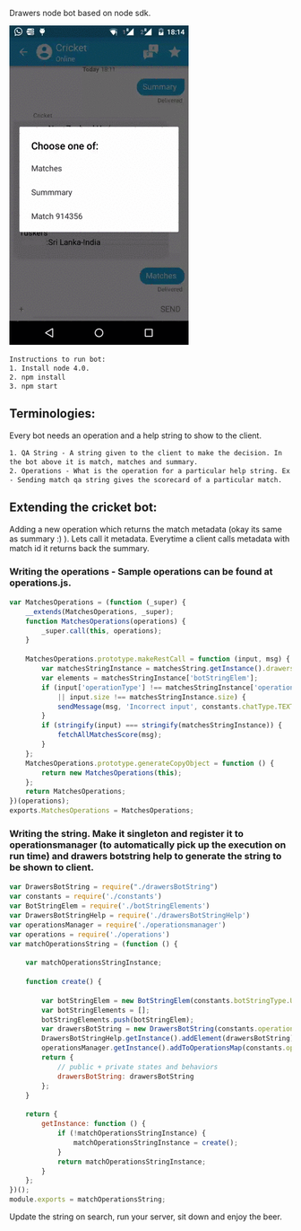 Drawers node bot based on node sdk.


![Cricket Bot](https://github.com/DrawersApp/Cric-Bot/blob/master/cricket.gif)
```
Instructions to run bot:
1. Install node 4.0.
2. npm install
3. npm start
```

## Terminologies:
Every bot needs an operation and a help string to show to the client.
```
1. QA String - A string given to the client to make the decision. In the bot above it is match, matches and summary.
2. Operations - What is the operation for a particular help string. Ex - Sending match qa string gives the scorecard of a particular match.
``` 

## Extending the cricket bot:
Adding a new operation which returns the match metadata (okay its same as summary :) ). Lets call it metadata. Everytime a client calls metadata with match id it returns back the summary.

### Writing the operations - Sample operations can be found at operations.js.
```javascript
var MatchesOperations = (function (_super) {
    __extends(MatchesOperations, _super);
    function MatchesOperations(operations) {
        _super.call(this, operations);
    }

    MatchesOperations.prototype.makeRestCall = function (input, msg) {
        var matchesStringInstance = matchesString.getInstance().drawersBotString;
        var elements = matchesStringInstance['botStringElem'];
        if (input['operationType'] !== matchesStringInstance['operationType']
            || input.size !== matchesStringInstance.size) {
            sendMessage(msg, 'Incorrect input', constants.chatType.TEXT);
        }
        if (stringify(input) === stringify(matchesStringInstance)) {
            fetchAllMatchesScore(msg);
        }
    };
    MatchesOperations.prototype.generateCopyObject = function () {
        return new MatchesOperations(this);
    };
    return MatchesOperations;
})(operations);
exports.MatchesOperations = MatchesOperations;
``` 

### Writing the string. Make it singleton and register it to operationsmanager (to automatically pick up the execution on run time) and drawers botstring help to generate the string to be shown to client.
``` javascript
var DrawersBotString = require("./drawersBotString")
var constants = require('./constants')
var BotStringElem = require('./botStringElements')
var DrawersBotStringHelp = require('./drawersBotStringHelp')
var operationsManager = require('./operationsmanager')
var operations = require('./operations')
var matchOperationsString = (function () {

    var matchOperationsStringInstance;

    function create() {

        var botStringElem = new BotStringElem(constants.botStringType.UNEDITABLE, "Matches", "Matches", []);
        var botStringElements = [];
        botStringElements.push(botStringElem);
        var drawersBotString = new DrawersBotString(constants.operationType.MATCHES, botStringElements);
        DrawersBotStringHelp.getInstance().addElement(drawersBotString);
        operationsManager.getInstance().addToOperationsMap(constants.operationType.MATCHES, new operations.MatchesOperations(null));
        return {
            // public + private states and behaviors
            drawersBotString: drawersBotString
        };
    }

    return {
        getInstance: function () {
            if (!matchOperationsStringInstance) {
                matchOperationsStringInstance = create();
            }
            return matchOperationsStringInstance;
        }
    };
})();
module.exports = matchOperationsString;
```

Update the string on search, run your server, sit down and enjoy the beer. 
